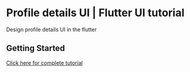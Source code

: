 # Profile details UI | Flutter UI tutorial

Design profile details UI in the flutter

## Getting Started
[Click here for complete tutorial](https://warmodroid.xyz)
